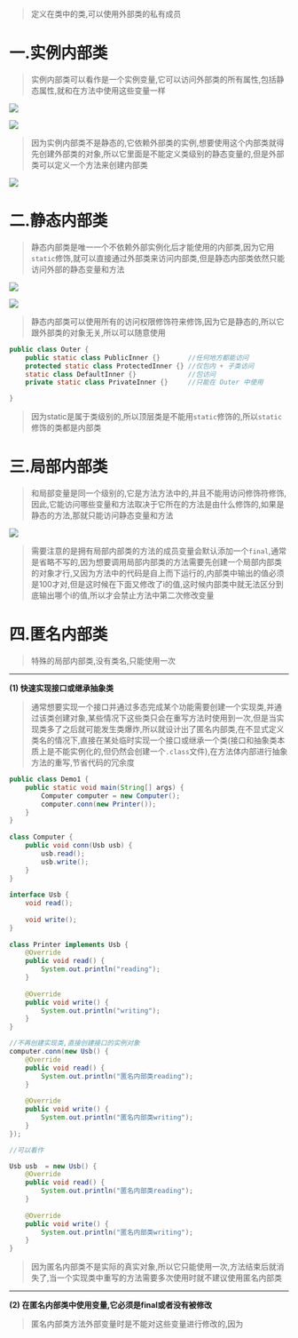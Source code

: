 
>定义在类中的类,可以使用外部类的私有成员


# 一.实例内部类

>实例内部类可以看作是一个实例变量,它可以访问外部类的所有属性,包括静态属性,就和在方法中使用这些变量一样

![](images/内部类(简略版)/file-20250412231543.png)

![](images/内部类(简略版)/file-20250412231555.png)

>因为实例内部类不是静态的,它依赖外部类的实例,想要使用这个内部类就得先创建外部类的对象,所以它里面是不能定义类级别的静态变量的,但是外部类可以定义一个方法来创建内部类

![](images/内部类(简略版)/file-20250412232057.png)

# 二.静态内部类

>静态内部类是唯一一个不依赖外部实例化后才能使用的内部类,因为它用`static`修饰,就可以直接通过外部类来访问内部类,但是静态内部类依然只能访问外部的静态变量和方法

![](images/内部类(简略版)/file-20250412224725.png)

![](images/内部类(简略版)/file-20250412224738.png)

>静态内部类可以使用所有的访问权限修饰符来修饰,因为它是静态的,所以它跟外部类的对象无关,所以可以随意使用

```Java
public class Outer {
    public static class PublicInner {}       //任何地方都能访问
    protected static class ProtectedInner {} //仅包内 + 子类访问
    static class DefaultInner {}             //包访问
    private static class PrivateInner {}     //只能在 Outer 中使用

}
```

>因为static是属于类级别的,所以顶层类是不能用`static`修饰的,所以`static`修饰的类都是内部类


# 三.局部内部类

>和局部变量是同一个级别的,它是方法方法中的,并且不能用访问修饰符修饰,因此,它能访问哪些变量和方法取决于它所在的方法是由什么修饰的,如果是静态的方法,那就只能访问静态变量和方法


![](images/内部类(简略版)/file-20250412233946.png)

>需要注意的是拥有局部内部类的方法的成员变量会默认添加一个`final`,通常是省略不写的,因为想要调用局部内部类的方法需要先创建一个局部内部类的对象才行,又因为方法中的代码是自上而下运行的,内部类中输出的值必须是100才对,但是这时候在下面又修改了i的值,这时候内部类中就无法区分到底输出哪个i的值,所以才会禁止方法中第二次修改变量

# 四.匿名内部类

>特殊的局部内部类,没有类名,只能使用一次

****

**(1) 快速实现接口或继承抽象类**

>通常想要实现一个接口并通过多态完成某个功能需要创建一个实现类,并通过该类创建对象,某些情况下这些类只会在重写方法时使用到一次,但是当实现类多了之后就可能发生类爆炸,所以就设计出了匿名内部类,在不显式定义类名的情况下,直接在某处临时实现一个接口或继承一个类(接口和抽象类本质上是不能实例化的,但仍然会创建一个`.class`文件),在方法体内部进行抽象方法的重写,节省代码的冗余度

```Java
public class Demo1 {  
    public static void main(String[] args) {  
        Computer computer = new Computer();  
        computer.conn(new Printer());  
    }  
}  
  
class Computer {  
    public void conn(Usb usb) {  
        usb.read();  
        usb.write();  
    }  
}  
  
interface Usb {  
    void read();  
  
    void write();  
}  
  
class Printer implements Usb {  
    @Override  
    public void read() {  
        System.out.println("reading");  
    }  
  
    @Override  
    public void write() {  
        System.out.println("writing");  
    }  
}
```

```Java
//不再创建实现类,直接创建接口的实例对象
computer.conn(new Usb() {  
    @Override  
    public void read() {  
        System.out.println("匿名内部类reading");  
    }  
  
    @Override  
    public void write() {  
        System.out.println("匿名内部类writing");  
    }  
});

//可以看作

Usb usb  = new Usb() {  
    @Override  
    public void read() {  
        System.out.println("匿名内部类reading");  
    }  
  
    @Override  
    public void write() {  
        System.out.println("匿名内部类writing");  
    }  
}
```

>因为匿名内部类不是实际的真实对象,所以它只能使用一次,方法结束后就消失了,当一个实现类中重写的方法需要多次使用时就不建议使用匿名内部类

****

**(2) 在匿名内部类中使用变量,它必须是final或者没有被修改**

>匿名内部类方法外部变量时是不能对这些变量进行修改的,因为